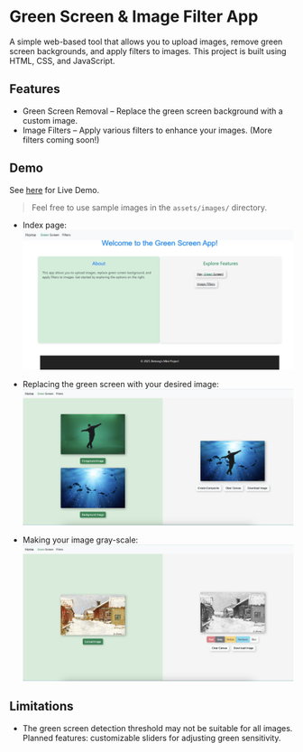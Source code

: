 # Green Screen & Image Filter App

A simple web-based tool that allows you to upload images, remove green screen backgrounds, and apply filters to images. This project is built using HTML, CSS, and JavaScript.

## Features

- Green Screen Removal – Replace the green screen background with a custom image.
- Image Filters – Apply various filters to enhance your images. (More filters coming soon!)


## Demo

See [here](https://xintongwang4869.github.io/green-screen-composer/index) for Live Demo.    
> Feel free to use sample images in the `assets/images/` directory.

* Index page:   
![Home Page](docs/assets/images/demo-index-page.jpeg)

* Replacing the green screen with your desired image:  
![Green Screen Demo](docs/assets/images/demo-green-screen.png)

* Making your image gray-scale:  
![Gray Filter Demo](docs/assets/images/demo-gray-filter.png)


## Limitations

- The green screen detection threshold may not be suitable for all images.   
    Planned features: customizable sliders for adjusting green sensitivity.
